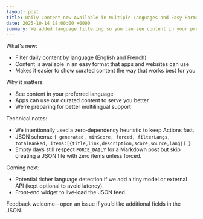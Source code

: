 ```yaml
---
layout: post
title: Daily Content now Available in Multiple Languages and Easy Formats
date: 2025-10-14 18:00:00 +0000
summary: We added language filtering so you can see content in your preferred language, and made the content available in an easy format for apps to use.
---
```


What's new:

- Filter daily content by language (English and French)
- Content is available in an easy format that apps and websites can use
- Makes it easier to show curated content the way that works best for you

Why it matters:

- See content in your preferred language
- Apps can use our curated content to serve you better
- We're preparing for better multilingual support

Technical notes:

- We intentionally used a zero‑dependency heuristic to keep Actions fast.
- JSON schema: `{ generated, minScore, forced, filterLangs, totalRanked, items:[{title,link,description,score,source,lang}] }`.
- Empty days still respect `FORCE_DAILY` for a Markdown post but skip creating a JSON file with zero items unless forced.

Coming next:

- Potential richer language detection if we add a tiny model or external API (kept optional to avoid latency).
- Front‑end widget to live‑load the JSON feed.

Feedback welcome—open an issue if you’d like additional fields in the JSON.
